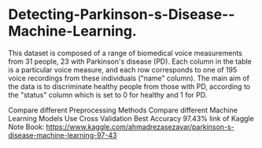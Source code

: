 # Detecting-Parkinson-s-Disease--Machine-Learning.
This dataset is composed of a range of biomedical voice measurements from 31 people, 23 with Parkinson's disease (PD). Each column in the table is a particular voice measure, and each row corresponds to one of 195 voice recordings from these individuals ("name" column). The main aim of the data is to discriminate healthy people from those with PD, according to the "status" column which is set to 0 for healthy and 1 for PD.

Compare different Preprocessing Methods
Compare different Machine Learning Models
Use Cross Validation
Best Accuracy 97.43%
link of Kaggle Note Book:
https://www.kaggle.com/ahmadrezasezavar/parkinson-s-disease-machine-learning-97-43
